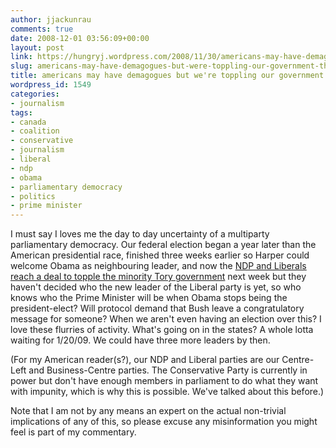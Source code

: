 ```yaml
---
author: jjackunrau
comments: true
date: 2008-12-01 03:56:09+00:00
layout: post
link: https://hungryj.wordpress.com/2008/11/30/americans-may-have-demagogues-but-were-toppling-our-government-this-week/
slug: americans-may-have-demagogues-but-were-toppling-our-government-this-week
title: americans may have demagogues but we're toppling our government this week
wordpress_id: 1549
categories:
- journalism
tags:
- canada
- coalition
- conservative
- journalism
- liberal
- ndp
- obama
- parliamentary democracy
- politics
- prime minister
---
```


I must say I loves me the day to day uncertainty of a multiparty parliamentary democracy. Our federal election began a year later than the American presidential race, finished three weeks earlier so Harper could welcome Obama as neighbouring leader, and now the [NDP and Liberals reach a deal to topple the minority Tory government](http://www.cbc.ca/canada/story/2008/11/30/canada-coalition.html) next week but they haven't decided who the new leader of the Liberal party is yet, so who knows who the Prime Minister will be when Obama stops being the president-elect? Will protocol demand that Bush leave a congratulatory message for someone? When we aren't even having an election over this? I love these flurries of activity. What's going on in the states? A whole lotta waiting for 1/20/09. We could have three more leaders by then.

(For my American reader(s?), our NDP and Liberal parties are our Centre-Left and Business-Centre parties. The Conservative Party is currently in power but don't have enough members in parliament to do what they want with impunity, which is why this is possible. We've talked about this before.) 

Note that I am not by any means an expert on the actual non-trivial implications of any of this, so please excuse any misinformation you might feel is part of my commentary.
